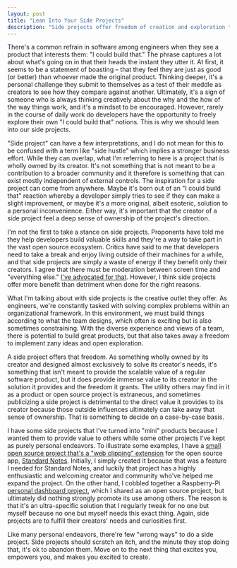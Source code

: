 ```yaml
---
layout: post
title: "Lean Into Your Side Projects"
description: "Side projects offer freedom of creation and exploration to developers, which is a needed creative outlet."
---
```


There's a common refrain in
software among engineers when they see a product that interests them: "I could build that." The phrase captures
a lot about what's going on in that their heads the instant they utter
it. At first, it seems to be a statement of boasting – that they
feel they are just as good (or better) than whoever made the original
product. Thinking deeper, it's a personal challenge they submit to
themselves as a test of their meddle as creators to see how they compare
against another. Ultimately, it's a sign of someone who is always
thinking creatively about the why and the how of the way things work,
and it's a mindset to be encouraged. However, rarely in the course of daily work do developers have the opportunity to freely explore their own "I could build that" notions.
This is why we should lean into our side projects.

"Side project" can have a few interpretations, and I do not mean for
this to be confused with a term like "side hustle" which implies a
stronger business effort. While they can overlap, what I'm referring to
here is a project that is wholly owned by its creator. It's not
something that is not meant to be a contribution to a broader community
and it therefore is something that can exist mostly independent of
external controls. The inspiration for a side project can come from
anywhere. Maybe it's born out of an "I could build that" reaction
whereby a developer simply tries to see if they can make a slight
improvement, or maybe it's a more original, albeit esoteric, solution to
a personal inconvenience. Either way, it's important that the creator of
a side project feel a deep sense of ownership of the project's
direction.

I'm not the first to take a stance on side projects. Proponents have told me they
help developers build valuable skills and they're a way to take part in
the vast open source ecosystem. Critics have said to me that developers need to take
a break and enjoy living outside of their machines for a while, and that side projects are simply a waste of energy if they benefit only their creators. I agree that there must be moderation
between screen time and "everything else." [I've advocated for
that](https://johnjonesfour.com/2020/01/24/go-analog/). However, I think side projects offer more benefit than detriment when done for the right reasons.

What I'm talking about with side projects is the creative
outlet they offer. As engineers, we're constantly tasked with solving
complex problems within an organizational framework. In this environment,
we must build things according to what the team designs, which often is
exciting but is also sometimes constraining. With the diverse experience and
views of a team, there is potential to build great products, but
that also takes away a freedom to implement zany ideas and open
exploration.

A side project offers that freedom. As something wholly owned by its
creator and designed almost exclusively to solve its creator's needs,
it's something that isn't meant to provide the scalable value of a
regular software product, but it does provide immense value to its
creator in the solution it provides and the freedom it grants. The
utility others may find in it as a product or open source project is
extraneous, and sometimes publicizing a side project is detrimental to
the direct value it provides to its creator because those outside
influences ultimately can take away that sense of ownership. That is
something to decide on a case-by-case basis.

I have some side projects that I've turned into "mini" products because
I wanted them to provide value to others while some other projects I've
kept as purely personal endeavors. To illustrate some examples, I have a
[small open source project that's a "web clipping"
extension](https://github.com/johnjones4/Standard-Notes-Clipper) for the
open source app, [Standard Notes](https://standardnotes.org/). Initially,
I simply created it because that was a feature I needed for Standard
Notes, and luckily that project has a highly enthusiastic and welcoming
creator and community who've helped me expand the project. On the other
hand, I cobbled together a Raspberry-Pi [personal dashboard
project](https://www.hackster.io/johnjones4/dresser-top-dashboard-913ed3),
which I shared as an open source project, but ultimately did nothing
strongly promote its use among others. The reason is that it's an
ultra-specific solution that I regularly tweak for no one but myself
because no one but myself needs this exact thing. Again, side projects
are to fulfill their creators' needs and curiosities first.

Like many personal endeavors, there're few "wrong ways" to do a side
project. Side projects should scratch an itch, and the minute they stop
doing that, it's ok to abandon them. Move on to the next thing that
excites you, empowers you, and makes you excited to create.
